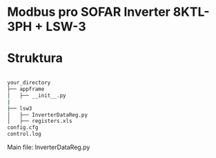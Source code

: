 # Modbus pro SOFAR Inverter 8KTL-3PH + LSW-3

# Struktura
```bash

your_directory
├── appframe
│   ├── __init__.py
|
├── lsw3
│   ├── InverterDataReg.py
│   ├── registers.xls
config.cfg
control.log
```
  

Main file: InverterDataReg.py

